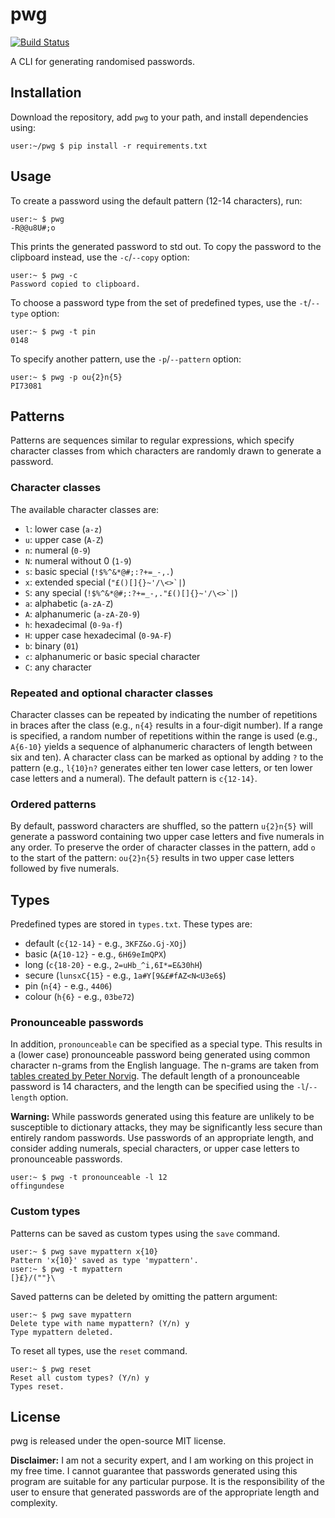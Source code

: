 # pwg

[![Build Status](https://travis-ci.com/rddunphy/pwg.svg?branch=master)](https://travis-ci.com/rddunphy/pwg)

A CLI for generating randomised passwords.

## Installation

Download the repository, add `pwg` to your path, and install dependencies using:

```console
user:~/pwg $ pip install -r requirements.txt
```

## Usage

To create a password using the default pattern (12-14 characters), run:

```console
user:~ $ pwg
-R@@u8U#;o
```

This prints the generated password to std out. To copy the password to the clipboard instead, use the `-c`/`--copy` option:

```console
user:~ $ pwg -c
Password copied to clipboard.
```

To choose a password type from the set of predefined types, use the `-t`/`--type` option:

```console
user:~ $ pwg -t pin
0148
```

To specify another pattern, use the `-p`/`--pattern` option:

```console
user:~ $ pwg -p ou{2}n{5}
PI73081
```

## Patterns

Patterns are sequences similar to regular expressions, which specify character classes from which characters are randomly drawn 
to generate a password. 

### Character classes

The available character classes are:

 - `l`: lower case (`a-z`)
 - `u`: upper case (`A-Z`)
 - `n`: numeral (`0-9`)
 - `N`: numeral without 0 (`1-9`)
 - `s`: basic special (`!$%^&*@#;:?+=_-,.`)
 - `x`: extended special (``"£()[]{}~'/\<>`|``)
 - `S`: any special (``!$%^&*@#;:?+=_-,."£()[]{}~'/\<>`|``)
 - `a`: alphabetic (`a-zA-Z`)
 - `A`: alphanumeric (`a-zA-Z0-9`)
 - `h`: hexadecimal (`0-9a-f`)
 - `H`: upper case hexadecimal (`0-9A-F`)
 - `b`: binary (`01`)
 - `c`: alphanumeric or basic special character
 - `C`: any character
 
### Repeated and optional character classes

Character classes can be repeated by indicating the number of repetitions in braces after the class (e.g., `n{4}` results in a 
four-digit number). If a range is specified, a random number of repetitions within the range is used (e.g., `A{6-10}` yields a 
sequence of alphanumeric characters of length between six and ten). A character class can be marked as optional by adding `?`
to the pattern (e.g., `l{10}n?` generates either ten lower case letters, or ten lower case letters and a numeral). The default 
pattern is `c{12-14}`.

### Ordered patterns

By default, password characters are shuffled, so the pattern `u{2}n{5}` will generate a password containing two upper case 
letters and five numerals in any order. To preserve the order of character classes in the pattern, add `o` to the start of the 
pattern: `ou{2}n{5}` results in two upper case letters followed by five numerals.

## Types

Predefined types are stored in `types.txt`. These types are:

 - default (`c{12-14}` - e.g., `3KFZ&o.Gj-XOj`)
 - basic (`A{10-12}` - e.g., `6H69eImQPX`)
 - long (`c{18-20}` - e.g., `2=uHb_^i,6I*=E&30hH`)
 - secure (`lunsxC{15}` - e.g., `1a#Y[9&£#fAZ<N<U3e6$`)
 - pin (`n{4}` - e.g., `4406`)
 - colour (`h{6}` - e.g., `03be72`)

### Pronounceable passwords

In addition, `pronounceable` can be specified as a special type. This results in a (lower case) pronounceable password being 
generated using common character n-grams from the English language. The n-grams are taken from 
[tables created by Peter Norvig](http://norvig.com/mayzner.html). The default length of a pronounceable password is 14 
characters, and the length can be specified using the `-l`/`--length` option. 

**Warning:** While passwords generated using this feature are unlikely to be susceptible to dictionary attacks, they may be 
significantly less secure than entirely random passwords. Use passwords of an appropriate length, and consider adding numerals, 
special characters, or upper case letters to pronounceable passwords.

```console
user:~ $ pwg -t pronounceable -l 12
offingundese
```

### Custom types

Patterns can be saved as custom types using the `save` command.

```console
user:~ $ pwg save mypattern x{10}
Pattern 'x{10}' saved as type 'mypattern'.
user:~ $ pwg -t mypattern
[}£}/(""}\
```

Saved patterns can be deleted by omitting the pattern argument:

```console
user:~ $ pwg save mypattern
Delete type with name mypattern? (Y/n) y
Type mypattern deleted.
```

To reset all types, use the `reset` command.

```console
user:~ $ pwg reset
Reset all custom types? (Y/n) y
Types reset.
```

## License

pwg is released under the open-source MIT license.

**Disclaimer:** I am not a security expert, and I am working on this project in my free time. I cannot guarantee that passwords
generated using this program are suitable for any particular purpose. It is the responsibility of the user to ensure that generated
passwords are of the appropriate length and complexity.

